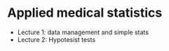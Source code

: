 # Applied medical statistics

- Lecture 1: data management and simple stats
- Lecture 2: Hypotesist tests
